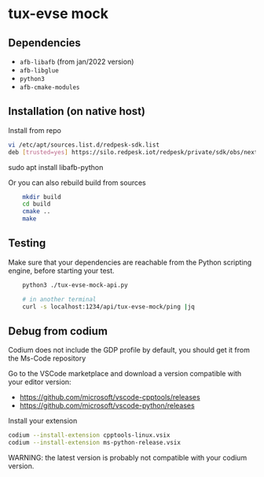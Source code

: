 # tux-evse mock

## Dependencies

* `afb-libafb` (from jan/2022 version)
* `afb-libglue`
* `python3`
* `afb-cmake-modules`

## Installation (on native host)

Install from repo

```bash
vi /etc/apt/sources.list.d/redpesk-sdk.list
deb [trusted=yes] https://silo.redpesk.iot/redpesk/private/sdk/obs/next/sdk/xUbuntu_22.04/latest/ ./
```

sudo apt install libafb-python

Or you can also rebuild build from sources

```bash
    mkdir build
    cd build
    cmake ..
    make
```

## Testing

Make sure that your dependencies are reachable from the Python scripting engine, before starting your test.

```bash
    python3 ./tux-evse-mock-api.py

    # in another terminal
    curl -s localhost:1234/api/tux-evse-mock/ping |jq

```

## Debug from codium

Codium does not include the GDP profile by default, you should get it from the Ms-Code repository

Go to the VSCode marketplace and download a version compatible with your editor version:

* https://github.com/microsoft/vscode-cpptools/releases
* https://github.com/microsoft/vscode-python/releases

Install your extension

```bash
codium --install-extension cpptools-linux.vsix
codium --install-extension ms-python-release.vsix
```

WARNING: the latest version is probably not compatible with your codium version.

